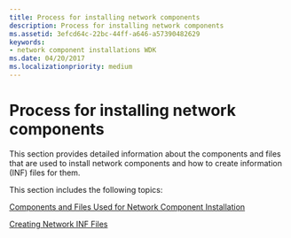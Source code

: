 ```yaml
---
title: Process for installing network components
description: Process for installing network components
ms.assetid: 3efcd64c-22bc-44ff-a646-a57390482629
keywords:
- network component installations WDK
ms.date: 04/20/2017
ms.localizationpriority: medium
---
```


# Process for installing network components





This section provides detailed information about the components and files that are used to install network components and how to create information (INF) files for them.

This section includes the following topics:

[Components and Files Used for Network Component Installation](components-and-files-used-for-network-component-installation.md)

[Creating Network INF Files](creating-network-inf-files.md)

 

 





